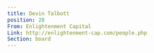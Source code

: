 ```yaml
---
title: Devin Talbott
position: 28
From: Enlightenment Capital
Link: http://enlightenment-cap.com/people.php
Section: board
---
```


